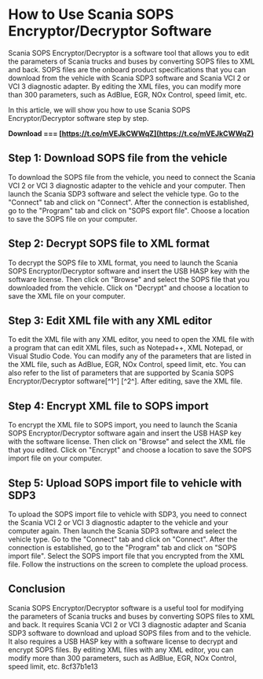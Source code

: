 # How to Use Scania SOPS Encryptor/Decryptor Software
 
Scania SOPS Encryptor/Decryptor is a software tool that allows you to edit the parameters of Scania trucks and buses by converting SOPS files to XML and back. SOPS files are the onboard product specifications that you can download from the vehicle with Scania SDP3 software and Scania VCI 2 or VCI 3 diagnostic adapter. By editing the XML files, you can modify more than 300 parameters, such as AdBlue, EGR, NOx Control, speed limit, etc.
 
In this article, we will show you how to use Scania SOPS Encryptor/Decryptor software step by step.
 
**Download === [https://t.co/mVEJkCWWqZ](https://t.co/mVEJkCWWqZ)**


 
## Step 1: Download SOPS file from the vehicle
 
To download the SOPS file from the vehicle, you need to connect the Scania VCI 2 or VCI 3 diagnostic adapter to the vehicle and your computer. Then launch the Scania SDP3 software and select the vehicle type. Go to the "Connect" tab and click on "Connect". After the connection is established, go to the "Program" tab and click on "SOPS export file". Choose a location to save the SOPS file on your computer.
 
## Step 2: Decrypt SOPS file to XML format
 
To decrypt the SOPS file to XML format, you need to launch the Scania SOPS Encryptor/Decryptor software and insert the USB HASP key with the software license. Then click on "Browse" and select the SOPS file that you downloaded from the vehicle. Click on "Decrypt" and choose a location to save the XML file on your computer.
 
## Step 3: Edit XML file with any XML editor
 
To edit the XML file with any XML editor, you need to open the XML file with a program that can edit XML files, such as Notepad++, XML Notepad, or Visual Studio Code. You can modify any of the parameters that are listed in the XML file, such as AdBlue, EGR, NOx Control, speed limit, etc. You can also refer to the list of parameters that are supported by Scania SOPS Encryptor/Decryptor software[^1^] [^2^]. After editing, save the XML file.
 
## Step 4: Encrypt XML file to SOPS import
 
To encrypt the XML file to SOPS import, you need to launch the Scania SOPS Encryptor/Decryptor software again and insert the USB HASP key with the software license. Then click on "Browse" and select the XML file that you edited. Click on "Encrypt" and choose a location to save the SOPS import file on your computer.
 
## Step 5: Upload SOPS import file to vehicle with SDP3
 
To upload the SOPS import file to vehicle with SDP3, you need to connect the Scania VCI 2 or VCI 3 diagnostic adapter to the vehicle and your computer again. Then launch the Scania SDP3 software and select the vehicle type. Go to the "Connect" tab and click on "Connect". After the connection is established, go to the "Program" tab and click on "SOPS import file". Select the SOPS import file that you encrypted from the XML file. Follow the instructions on the screen to complete the upload process.
 
## Conclusion
 
Scania SOPS Encryptor/Decryptor software is a useful tool for modifying the parameters of Scania trucks and buses by converting SOPS files to XML and back. It requires Scania VCI 2 or VCI 3 diagnostic adapter and Scania SDP3 software to download and upload SOPS files from and to the vehicle. It also requires a USB HASP key with a software license to decrypt and encrypt SOPS files. By editing XML files with any XML editor, you can modify more than 300 parameters, such as AdBlue, EGR, NOx Control, speed limit, etc.
 8cf37b1e13
 
